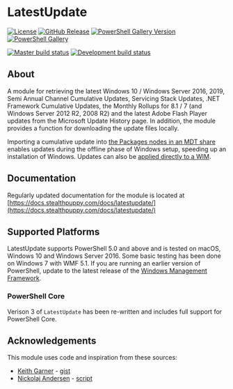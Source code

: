 # LatestUpdate

[![License][license-badge]][license]
[![GitHub Release][github-release-badge]][github-release]
[![PowerShell Gallery Version][psgallery-version-badge]][psgallery]
[![PowerShell Gallery][psgallery-badge]][psgallery]

[![Master build status][appveyor-badge]][appveyor-build]
[![Development build status][appveyor-badge-dev]][appveyor-build]

## About

A module for retrieving the latest Windows 10 / Windows Server 2016, 2019, Semi Annual Channel Cumulative Updates, Servicing Stack Updates, .NET Framework Cumulative Updates, the Monthly Rollups for 8.1 / 7 (and Windows Server 2012 R2, 2008 R2) and the latest Adobe Flash Player updates from the Microsoft Update History page. In addition, the module provides a function for downloading the update files locally.

Importing a cumulative update into [the Packages nodes in an MDT share](https://docs.microsoft.com/en-us/sccm/mdt/use-the-mdt#ConfiguringPackagesintheDeploymentWorkbench) enables updates during the offline phase of Windows setup, speeding up an installation of Windows. Updates can also be [applied directly to a WIM](https://docs.microsoft.com/en-us/windows-hardware/manufacture/desktop/dism-operating-system-package-servicing-command-line-options).

## Documentation

Regularly updated documentation for the module is located at [https://docs.stealthpuppy.com/docs/latestupdate/](https://docs.stealthpuppy.com/docs/latestupdate/)

## Supported Platforms

LatestUpdate supports PowerShell 5.0 and above and is tested on macOS, Windows 10 and Windows Server 2016. Some basic testing has been done on Windows 7 with WMF 5.1. If you are running an earlier version of PowerShell, update to the latest release of the [Windows Management Framework](https://docs.microsoft.com/en-us/skypeforbusiness/set-up-your-computer-for-windows-powershell/download-and-install-windows-powershell-5-1).

### PowerShell Core

Verison 3 of `LatestUpdate` has been re-written and includes full support for PowerShell Core.

## Acknowledgements

This module uses code and inspiration from these sources:

* [Keith Garner](https://twitter.com/keithga1) - [gist](https://gist.github.com/keithga/1ad0abd1f7ba6e2f8aff63d94ab03048)
* [Nickolaj Andersen](https://twitter.com/NickolajA) - [script](https://github.com/SCConfigMgr/ConfigMgr/blob/master/Software%20Updates/Invoke-MSLatestUpdateDownload.ps1)

[appveyor-badge]: https://ci.appveyor.com/api/projects/status/s4g24puifpegq7kf/branch/master?svg=true&failingText=master%20-%20failing&passingText=master%20-%20OK&logo=PowerShell&style=flat-square
[appveyor-badge-dev]: https://ci.appveyor.com/api/projects/status/s4g24puifpegq7kf/branch/development?svg=true&failingText=development%20-%20failing&passingText=development%20-%20OK&logo=PowerShell&style=flat-square
[appveyor-build]: https://ci.appveyor.com/project/aaronparker/latestupdate/
[psgallery-badge]: https://img.shields.io/powershellgallery/dt/latestupdate.svg?logo=PowerShell&style=flat-square
[psgallery]: https://www.powershellgallery.com/packages/latestupdate
[psgallery-version-badge]: https://img.shields.io/powershellgallery/v/LatestUpdate.svg?logo=PowerShell&style=flat-square
[psgallery-version]: https://www.powershellgallery.com/packages/latestupdate
[github-release-badge]: https://img.shields.io/github/release/aaronparker/LatestUpdate.svg?logo=github&style=flat-square
[github-release]: https://github.com/aaronparker/LatestUpdate/releases/latest
[license-badge]: https://img.shields.io/github/license/aaronparker/latestupdate.svg?style=flat-square
[license]: https://github.com/aaronparker/latestupdate/blob/master/LICENSE
